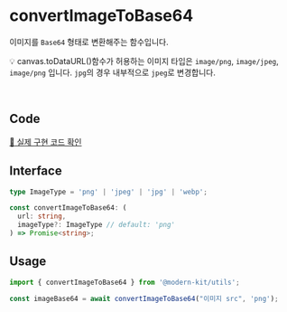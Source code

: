 # convertImageToBase64

이미지를 `Base64` 형태로 변환해주는 함수입니다.

💡 canvas.toDataURL()함수가 허용하는 이미지 타입은 `image/png`, `image/jpeg`, `image/png` 입니다. `jpg`의 경우 내부적으로 `jpeg`로 변경합니다.

<br />

## Code
[🔗 실제 구현 코드 확인](https://github.com/modern-agile-team/modern-kit/blob/main/packages/utils/src/file/convertImageToBase64/index.ts)

## Interface
```ts title="typescript"
type ImageType = 'png' | 'jpeg' | 'jpg' | 'webp';

const convertImageToBase64: (
  url: string,
  imageType?: ImageType // default: 'png'
) => Promise<string>;
```

## Usage
```ts title="typescript"
import { convertImageToBase64 } from '@modern-kit/utils';

const imageBase64 = await convertImageToBase64("이미지 src", 'png');
```